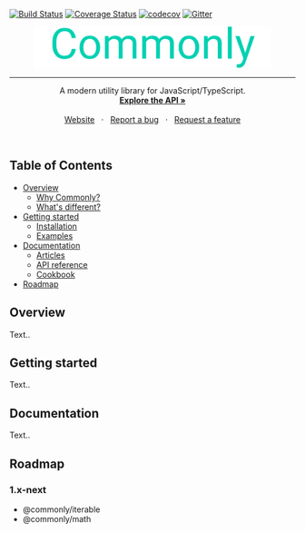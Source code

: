 [![Build Status](https://github.com/commonlyjs/commonly/workflows/build/badge.svg?branch=master)](https://github.com/commonlyjs/commonly/actions)
[![Coverage Status](https://coveralls.io/repos/github/commonlyjs/commonly/badge.svg?branch=master)](https://coveralls.io/github/commonlyjs/commonly?branch=master)
[![codecov](https://codecov.io/gh/commonlyjs/commonly/branch/master/graph/badge.svg)](https://codecov.io/gh/commonlyjs/commonly)
[![Gitter](https://badges.gitter.im/commonlyjs/community.svg)](https://gitter.im/commonlyjs/community?utm_source=badge&utm_medium=badge&utm_campaign=pr-badge)

<p align="center">
  <img src=".github/assets/logo/title.svg" height="75" align="center" />
  <hr />
  <p align="center">
    A modern utility library for JavaScript/TypeScript.
    <br />
    <a href="https://commonlyjs.com/api"><strong>Explore the API »</strong></a>
    <br />
    <br />
    <a href="https://commonlyjs.com">Website</a>
    &nbsp;&nbsp;·&nbsp;&nbsp;
    <a href="https://github.com/commonlyjs/commonly/issues">Report a bug</a>
    &nbsp;&nbsp;·&nbsp;&nbsp;
    <a href="https://github.com/commonlyjs/commonly/issues">Request a feature</a>
  </p>
</p>
<br />


Table of Contents
---------------------
* [Overview](#Overview)
    * [Why Commonly?]()
    * [What's different?]()
* [Getting started](#Getting-started)
    * [Installation]()
    * [Examples]()
* [Documentation](#Documentation)
    * [Articles]()
    * [API reference]()
    * [Cookbook]()
* [Roadmap](#Roadmap)

     
Overview  
---
Text..


Getting started  
---
Text..


Documentation  
---
Text..


Roadmap  
---
### 1.x-next
* @commonly/iterable
* @commonly/math
